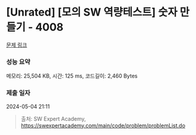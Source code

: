 # [Unrated] [모의 SW 역량테스트] 숫자 만들기 - 4008 

[문제 링크](https://swexpertacademy.com/main/code/problem/problemDetail.do?contestProbId=AWIeRZV6kBUDFAVH) 

### 성능 요약

메모리: 25,504 KB, 시간: 125 ms, 코드길이: 2,460 Bytes

### 제출 일자

2024-05-04 21:11



> 출처: SW Expert Academy, https://swexpertacademy.com/main/code/problem/problemList.do